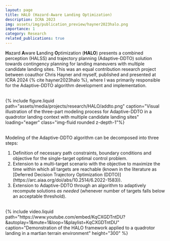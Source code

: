 ```yaml
---
layout: page
title: HALO (Hazard-Aware Landing Optimization)
description: ICRA 2023
img: assets/img/publication_preview/hayner2023halo.png
importance: 1
category: Research
related_publications: true
---
```



**H**azard **A**ware **L**anding **O**ptimization (**HALO**) presents a combined perception (HALSS) and trajectory planning (Adaptive-DDTO) solution towards contingency planning for landing maneuvers with multiple candidate landing sites. This was an equal contribution research project between coauthor Chris Hayner and myself, published and presented at ICRA 2024 {% cite hayner2023halo %}, where I was primarily responsible for the Adaptive-DDTO algorithm development and implementation.

<div class="row">
    <div class="col-md mt-3 mt-md-0">&nbsp;</div> <!-- empty space -->
    <div class="col-md-9 mt-3 mt-md-0">
        {% include figure.liquid 
            path="assets/media/projects/research/HALO/addto.png"
            caption="Visual illustration of the three-part modeling process for Adaptive-DDTO in a quadrotor landing context with multiple candidate landing sites"
            loading="eager" class="img-fluid rounded z-depth-1"%}
    </div>
    <div class="col-md mt-3 mt-md-0">&nbsp;</div> <!-- empty space -->
</div>

Modeling of the Adaptive-DDTO algorithm can be decomposed into three steps:
<ol>
    <li> Definition of necessary path constraints, boundary conditions and objective for the single-target optimal control problem.</li>
    <li> Extension to a multi-target scenario with the objective to maximize the time within which all targets are reachable (known in the literature as [Deferred Decision Trajectory Optimization (DDTO)](https://arc.aiaa.org/doi/abs/10.2514/6.2022-1583)).</li>
    <li> Extension to Adaptive-DDTO through an algorithm to adaptively recompute solutions <i>as needed</i> (whenever number of targets falls below an acceptable threshold).</li>
</ol>

<div class="row">
    <div class="col-md mt-3 mt-md-0">&nbsp;</div> <!-- empty space -->
    <div class="col-md-9 mt-3 mt-md-0">
        {% include video.liquid 
            path="https://www.youtube.com/embed/KqCXGDTntDU?&autoplay=1&mute=1&loop=1&playlist=KqCXGDTntDU" 
            caption="Demonstration of the HALO framework applied to a quadrotor landing in a martian terrain environment" 
            height="300" %}
    </div>
    <div class="col-md mt-3 mt-md-0">&nbsp;</div> <!-- empty space -->
</div>